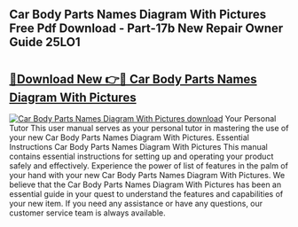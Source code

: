 ## Car Body Parts Names Diagram With Pictures Free Pdf Download - Part-17b New Repair Owner Guide 25LO1

# <h2><a href="http://dfs3vgm.blite.top/?on=Car+Body+Parts+Names+Diagram+With+Pictures">🔗Download New 👉🔴 Car Body Parts Names Diagram With Pictures</a></h2>

[![Car Body Parts Names Diagram With Pictures download](https://i.imgur.com/lujVjoI.png)](http://dfs3vgm.blite.top/?on=Car+Body+Parts+Names+Diagram+With+Pictures)
Your Personal Tutor This user manual serves as your personal tutor in mastering the use of your new Car Body Parts Names Diagram With Pictures. Essential Instructions Car Body Parts Names Diagram With Pictures This manual contains essential instructions for setting up and operating your product safely and effectively. Experience the power of list of features in the palm of your hand with your new Car Body Parts Names Diagram With Pictures. We believe that the Car Body Parts Names Diagram With Pictures has been an essential guide in your quest to understand the features and capabilities of your new item. If you need any assistance or have any questions, our customer service team is always available.
